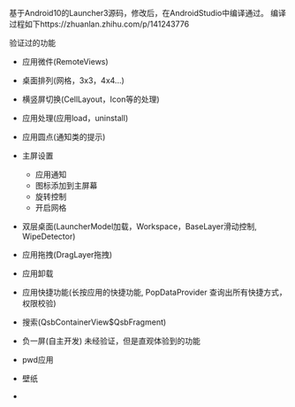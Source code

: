 基于Android10的Launcher3源码，修改后，在AndroidStudio中编译通过。
编译过程如下https://zhuanlan.zhihu.com/p/141243776

验证过的功能
- 应用微件(RemoteViews)
- 桌面排列(网格，3x3，4x4...)
- 横竖屏切换(CellLayout，Icon等的处理)
- 应用处理(应用load，uninstall)
  
- 应用圆点(通知类的提示)
- 主屏设置
  - 应用通知
  - 图标添加到主屏幕
  - 旋转控制
  - 开启网格

- 双层桌面(LauncherModel加载，Workspace，BaseLayer滑动控制, WipeDetector)
- 应用拖拽(DragLayer拖拽)
- 应用卸载
- 应用快捷功能(长按应用的快捷功能, PopDataProvider 查询出所有快捷方式， 权限校验)
- 搜索(QsbContainerView$QsbFragment)
- 负一屏(自主开发)
未经验证，但是直观体验到的功能

- pwd应用
- 壁纸
-



